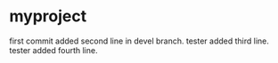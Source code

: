 myproject
=========
first commit
added second line in devel branch.
tester added third line.
tester added fourth line.
